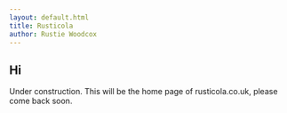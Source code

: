 ```yaml
---
layout: default.html
title: Rusticola
author: Rustie Woodcox
---
```


<menu></menu>

## Hi

Under construction. This will be the home page of rusticola.co.uk, please come back soon.
